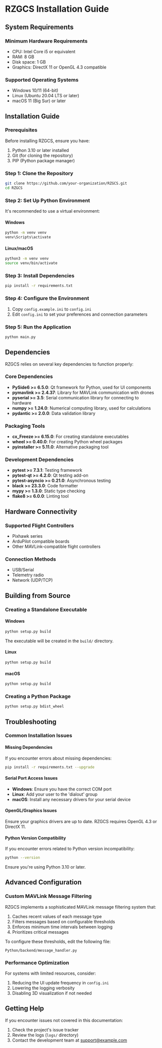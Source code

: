 # RZGCS Installation Guide

## System Requirements

### Minimum Hardware Requirements
- CPU: Intel Core i5 or equivalent
- RAM: 8 GB
- Disk space: 1 GB
- Graphics: DirectX 11 or OpenGL 4.3 compatible

### Supported Operating Systems
- Windows 10/11 (64-bit)
- Linux (Ubuntu 20.04 LTS or later)
- macOS 11 (Big Sur) or later

## Installation Guide

### Prerequisites
Before installing RZGCS, ensure you have:
1. Python 3.10 or later installed
2. Git (for cloning the repository)
3. PIP (Python package manager)

### Step 1: Clone the Repository
```bash
git clone https://github.com/your-organization/RZGCS.git
cd RZGCS
```

### Step 2: Set Up Python Environment
It's recommended to use a virtual environment:

#### Windows
```bash
python -m venv venv
venv\Scripts\activate
```

#### Linux/macOS
```bash
python3 -m venv venv
source venv/bin/activate
```

### Step 3: Install Dependencies
```bash
pip install -r requirements.txt
```

### Step 4: Configure the Environment
1. Copy `config.example.ini` to `config.ini`
2. Edit `config.ini` to set your preferences and connection parameters

### Step 5: Run the Application
```bash
python main.py
```

## Dependencies

RZGCS relies on several key dependencies to function properly:

### Core Dependencies
- **PySide6 >= 6.5.0**: Qt framework for Python, used for UI components
- **pymavlink >= 2.4.37**: Library for MAVLink communication with drones
- **pyserial >= 3.5**: Serial communication library for connecting to hardware
- **numpy >= 1.24.0**: Numerical computing library, used for calculations
- **pydantic >= 2.0.0**: Data validation library

### Packaging Tools
- **cx_Freeze >= 6.15.0**: For creating standalone executables
- **wheel >= 0.40.0**: For creating Python wheel packages
- **pyinstaller >= 5.11.0**: Alternative packaging tool

### Development Dependencies
- **pytest >= 7.3.1**: Testing framework
- **pytest-qt >= 4.2.0**: Qt testing add-on
- **pytest-asyncio >= 0.21.0**: Asynchronous testing
- **black >= 23.3.0**: Code formatter
- **mypy >= 1.3.0**: Static type checking
- **flake8 >= 6.0.0**: Linting tool

## Hardware Connectivity

### Supported Flight Controllers
- Pixhawk series
- ArduPilot compatible boards
- Other MAVLink-compatible flight controllers

### Connection Methods
- USB/Serial
- Telemetry radio
- Network (UDP/TCP)

## Building from Source

### Creating a Standalone Executable

#### Windows
```bash
python setup.py build
```
The executable will be created in the `build/` directory.

#### Linux
```bash
python setup.py build
```

#### macOS
```bash
python setup.py build
```

### Creating a Python Package
```bash
python setup.py bdist_wheel
```

## Troubleshooting

### Common Installation Issues

#### Missing Dependencies
If you encounter errors about missing dependencies:
```bash
pip install -r requirements.txt --upgrade
```

#### Serial Port Access Issues
- **Windows**: Ensure you have the correct COM port
- **Linux**: Add your user to the 'dialout' group
- **macOS**: Install any necessary drivers for your serial device

#### OpenGL/Graphics Issues
Ensure your graphics drivers are up to date. RZGCS requires OpenGL 4.3 or DirectX 11.

#### Python Version Compatibility
If you encounter errors related to Python version incompatibility:
```bash
python --version
```
Ensure you're using Python 3.10 or later.

## Advanced Configuration

### Custom MAVLink Message Filtering

RZGCS implements a sophisticated MAVLink message filtering system that:

1. Caches recent values of each message type
2. Filters messages based on configurable thresholds
3. Enforces minimum time intervals between logging
4. Prioritizes critical messages

To configure these thresholds, edit the following file:
```
Python/backend/message_handler.py
```

### Performance Optimization

For systems with limited resources, consider:

1. Reducing the UI update frequency in `config.ini`
2. Lowering the logging verbosity
3. Disabling 3D visualization if not needed

## Getting Help

If you encounter issues not covered in this documentation:

1. Check the project's issue tracker
2. Review the logs (`logs/` directory)
3. Contact the development team at support@example.com
